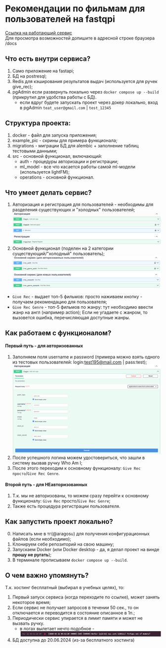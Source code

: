 # Рекомендации по фильмам для пользователей на fastqpi
[Ссылка на работающий сервис](https://api-docker-4ked.onrender.com)    
Для просмотра возможностей допишите в адресной строке браузера /docs

## Что есть внутри сервиса?
1. Само приложение на fastapi;
2. БД на postresql;
3. Redis для кэширования результатов выдач (используется для ручек give_rec);
4. pgAdmin если развернуть локально через ```docker compose up --build``` (прикрутил для удобства работы с БД).
   - если вдруг будете запускать проект через докер локально, вход в pgAdmin ```teat_user@gmail.com``` | ```test_12345```


## Структура проекта:
1. docker - файл для запуска приложения;
2. example_pic - скрины для примера функционала;
3. migrations - миграции БД для alembic + заполнение таблиц тестовыми данными;
4. src - основной функционал, включающий:
    - auth - процедуры авторизации и регистрации;
    - ml_model - все что касается работы самой ml-модели (используется lightFM);
    - operations - основной функционал.


## Что умеет делать сервис?
1. Авторизация и регистрация для пользователей - необходимы для разделения существующих и "холодных" пользователей;
![img_auth.png](example_pic/img_auth.png)
2. Основной функционал (поделен на 2 категории существующий/"холодный" пользователь);
![img_main.png](example_pic/img_main.png)    
* ```Give Rec``` - выдает топ-5 фильмов: просто наживаем кнопку - получаем рекомендацию для пользователя;
* ```Give Rec Genre``` - топ-5 фильмов по жанру: тут необходимо ввести жанр на англ (например action);
Если не угадаете с жанром, то вызовется ошибка, перечисляющая доступные жанры.


## Как работаем с функционалом?
#### Первый путь - для авторизованных
1. Заполняем поля username и password (примера можно взять одного из тестовых пользователей: login:test195@mail.com | pass:test);
![img_0_auth_user.png](example_pic/img_0_auth_user.png)
2. После успешного логина можем удостовериться, что зашли в систему вызвав ручку Who Am I;
3. После этого переходим к основному функционалу: ```Give Rec просто```/```Give Rec Genre```.

#### Второй путь - для НЕавторизованных
1. Т.к. мы не авторизованы, то можем сразу перейти к основному функционалу: ```Give Rec``` просто/```Give Rec Genre```;
2. Также есть процедура регистрации пользователя.


## Как запустить проект локально?
0. Написать мне в тг(@aragosu) для получения конфигурационных файлов (если необходимо);
1. Клонируем себе репозиторий на свою машину;
2. Запускаем Docker (или Docker desktop - да, я делал проект на винде **прошу не ругать**);
3. В терминале прописываем ```docker compose up --build```.


## О чем важно упомянуть?
Т.к. хостинг бесплатный (выбирал в учебных целях), то:
1. Первый запуск сервиса (когда переходите по ссылке), может занять некоторое время;
2. Если сервис не получает запросов в течении 50 сек., то он отключается и переводится в состояние описанное в 1п.;
3. Периодически сервис упирается в лимит памяти и может не вызвать ручку.
    - в логах вылетает нечто подобное - ![img.png](example_pic/img_out_of_memory.png)
4. БД доступна до 20.06.2024 (из-за бесплатного хостинга)
